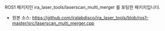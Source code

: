 ROS1 패키지인 ira_laser_tools/laserscan_multi_merger 를 포팅한 패키지입니다. 

- 원본 소스: https://github.com/iralabdisco/ira_laser_tools/blob/ros1-master/src/laserscan_multi_merger.cpp
